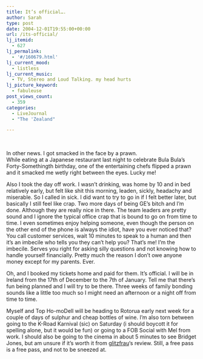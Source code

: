 ```yaml
---
title: It’s official….
author: Sarah
type: post
date: 2004-12-01T19:55:00+00:00
url: /its-official/
lj_itemid:
  - 627
lj_permalink:
  - '#/160679.html'
lj_current_mood:
  - listless
lj_current_music:
  - TV, Stereo and Loud Talking. my head hurts
lj_picture_keyword:
  - fabuleuse
post_views_count:
  - 359
categories:
  - LiveJournal
  - "The 'Zealand"

---
```

<center>
  </p> 
  
 
  
  <p>
    &nbsp;
  </p>
  
  <p>
    </center>In other news. I got smacked in the face by a prawn.<br /> While eating at a Japanese restaurant last night to celebrate Bula Bula&#8217;s Forty-Somethingth birthday, one of the entertaining chefs flipped a prawn and it smacked me wetly right between the eyes. Lucky me!
  </p>
  
  <p>
    Also I took the day off work. I wasn&#8217;t drinking, was home by 10 and in bed relatively early, but felt like shit this morning, leaden, sickly, headachy and miserable. So I called in sick. I did want to try to go in if I felt better later, but basically I still feel like crap. Two more days of being GE&#8217;s bitch and I&#8217;m done. Although they are really nice in there. The team leaders are pretty sound and I ignore the typical office crap that is bound to go on from time to time. I even sometimes enjoy helping someone, even though the person on the other end of the phone is always the idiot, have you ever noticed that? You call customer services, wait 10 minutes to speak to a human and then it&#8217;s an imbecile who tells you they can&#8217;t help you? That&#8217;s me! I&#8217;m the imbecile. Serves you right for asking silly questions and not knowing how to handle yourself financially. Pretty much the reason I don&#8217;t owe anyone money except for my parents. Ever.
  </p>
  
  <p>
    Oh, and I booked my tickets home and paid for them. It&#8217;s official. I will be in Ireland from the 17th of December to the 7th of January. Tell me that there&#8217;s fun being planned and I will try to be there. Three weeks of family bonding sounds like a little too much so I might need an afternoon or a night off from time to time.
  </p>
  
  <p>
    Myself and Top Ho-moDell will be heading to Rotorua early next week for a couple of days of sulphur and cheap bottles of wine. I&#8217;m also torn between going to the K-Road Karnival (sic) on Saturday (i should boycott it for spelling alone, but it would be fun) or going to a FOB Social with Mel from work. I should also be going to the cinema in about 5 minutes to see Bridget Jones, but am unsure if it&#8217;s worth it from <a class="lj-user" href="http://glitzfrau.livejournal.com/">glitzfrau</a>&#8216;s review. Still, a free pass is a free pass, and not to be sneezed at.
  </p>